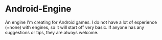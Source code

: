# Android-Engine
An engine I'm creating for Android games. I do not have a lot of experience (=none) with engines, so it will start off very basic. If anyone has any suggestions or tips, they are always welcome.

